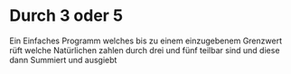 # Durch 3 oder 5 
Ein Einfaches Programm welches bis zu einem einzugebenem Grenzwert rüft welche Natürlichen zahlen durch drei und fünf teilbar sind und diese dann Summiert und ausgiebt
